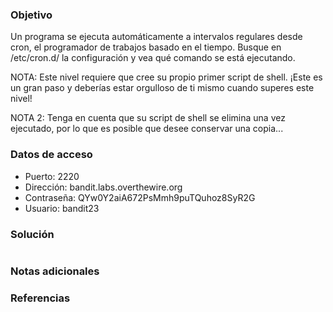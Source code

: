### Objetivo
Un programa se ejecuta automáticamente a intervalos regulares desde cron, el programador de trabajos basado en el tiempo. Busque en /etc/cron.d/ la configuración y vea qué comando se está ejecutando.

NOTA: Este nivel requiere que cree su propio primer script de shell. ¡Este es un gran paso y deberías estar orgulloso de ti mismo cuando superes este nivel!

NOTA 2: Tenga en cuenta que su script de shell se elimina una vez ejecutado, por lo que es posible que desee conservar una copia...
### Datos de acceso
- Puerto: 2220
- Dirección: bandit.labs.overthewire.org
- Contraseña: QYw0Y2aiA672PsMmh9puTQuhoz8SyR2G
- Usuario: bandit23
### Solución

```bash

```

### Notas adicionales


### Referencias
